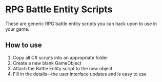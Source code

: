 # RPG Battle Entity Scripts

These are generic RPG battle entity scripts you can hack upon to use in your game.

## How to use

1. Copy all C# scripts into an appropriate folder
2. Create a new blank GameObject
3. Attach the Battle Entity script to the new object
4. Fill in the details--the user interface updates and is easy to use
